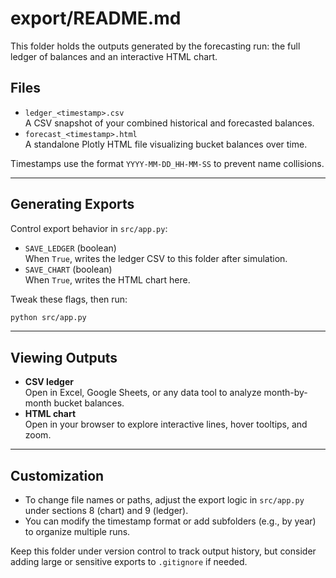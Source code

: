 # export/README.md

This folder holds the outputs generated by the forecasting run: the full ledger of balances and an interactive HTML chart.

## Files

- `ledger_<timestamp>.csv`  
  A CSV snapshot of your combined historical and forecasted balances.  
- `forecast_<timestamp>.html`  
  A standalone Plotly HTML file visualizing bucket balances over time.

Timestamps use the format `YYYY-MM-DD_HH-MM-SS` to prevent name collisions.

---

## Generating Exports

Control export behavior in `src/app.py`:

- `SAVE_LEDGER` (boolean)  
  When `True`, writes the ledger CSV to this folder after simulation.  
- `SAVE_CHART` (boolean)  
  When `True`, writes the HTML chart here.

Tweak these flags, then run:

```bash
python src/app.py
```

---

## Viewing Outputs

- **CSV ledger**  
  Open in Excel, Google Sheets, or any data tool to analyze month-by-month bucket balances.  
- **HTML chart**  
  Open in your browser to explore interactive lines, hover tooltips, and zoom.

---

## Customization

- To change file names or paths, adjust the export logic in `src/app.py` under sections 8 (chart) and 9 (ledger).  
- You can modify the timestamp format or add subfolders (e.g., by year) to organize multiple runs.  

Keep this folder under version control to track output history, but consider adding large or sensitive exports to `.gitignore` if needed.
